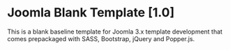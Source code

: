 # Joomla Blank Template [1.0]

This is a blank baseline template for Joomla 3.x template development that comes prepackaged with SASS, Bootstrap, jQuery and Popper.js.
